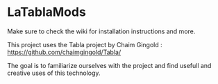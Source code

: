# LaTablaMods

Make sure to check the wiki for installation instructions and more.

This project uses the Tabla project by Chaim Gingold : 
https://github.com/chaimgingold/Tabla/

The goal is to familiarize ourselves with the project and find usefull and creative uses of this technology.
